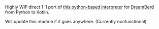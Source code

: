 Highly WIP direct 1-1 port of [this python-based interpreter](https://github.com/vivaansinghvi07/dreamberd-interpreter) for [DreamBerd](https://github.com/TodePond/DreamBerd/) from Python to Kotlin.


Will update this readme if it goes anywhere. (Currently nonfunctional)